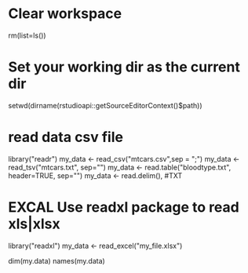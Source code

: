 # Clear workspace
rm(list=ls())

# Set your working dir as the current dir
setwd(dirname(rstudioapi::getSourceEditorContext()$path))

# read data csv file
library("readr")
my_data <- read_csv("mtcars.csv",sep = ";")
my_data <- read_tsv("mtcars.txt", sep="")
my_data <- read.table("bloodtype.txt", header=TRUE, sep="")
my_data <- read.delim(),   #TXT



# EXCAL   Use readxl package to read xls|xlsx
library("readxl")
my_data <- read_excel("my_file.xlsx")

dim(my.data)
names(my.data)

